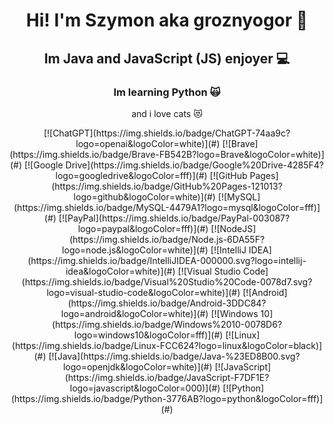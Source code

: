 <h1 align="center">Hi! I'm Szymon aka groznyogor 👋</h1>

<h2 align="center">Im Java and JavaScript (JS) enjoyer 💻</h2>

<h3 align="center">Im learning Python 🙀</h3>
<p align="center"> and i love cats 😻</p>


<p align="center">
  [![ChatGPT](https://img.shields.io/badge/ChatGPT-74aa9c?logo=openai&logoColor=white)](#)
  [![Brave](https://img.shields.io/badge/Brave-FB542B?logo=Brave&logoColor=white)](#)
  [![Google Drive](https://img.shields.io/badge/Google%20Drive-4285F4?logo=googledrive&logoColor=fff)](#)
  [![GitHub Pages](https://img.shields.io/badge/GitHub%20Pages-121013?logo=github&logoColor=white)](#)
  [![MySQL](https://img.shields.io/badge/MySQL-4479A1?logo=mysql&logoColor=fff)](#)
  [![PayPal](https://img.shields.io/badge/PayPal-003087?logo=paypal&logoColor=fff)](#)
  [![NodeJS](https://img.shields.io/badge/Node.js-6DA55F?logo=node.js&logoColor=white)](#)
  [![IntelliJ IDEA](https://img.shields.io/badge/IntelliJIDEA-000000.svg?logo=intellij-idea&logoColor=white)](#)
  [![Visual Studio Code](https://img.shields.io/badge/Visual%20Studio%20Code-0078d7.svg?logo=visual-studio-code&logoColor=white)](#)
  [![Android](https://img.shields.io/badge/Android-3DDC84?logo=android&logoColor=white)](#)
  [![Windows 10](https://img.shields.io/badge/Windows%2010-0078D6?logo=windows10&logoColor=fff)](#)
  [![Linux](https://img.shields.io/badge/Linux-FCC624?logo=linux&logoColor=black)](#)
  [![Java](https://img.shields.io/badge/Java-%23ED8B00.svg?logo=openjdk&logoColor=white)](#)
  [![JavaScript](https://img.shields.io/badge/JavaScript-F7DF1E?logo=javascript&logoColor=000)](#)
  [![Python](https://img.shields.io/badge/Python-3776AB?logo=python&logoColor=fff)](#)
</p>
